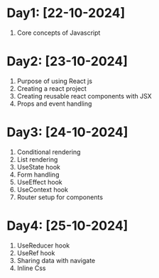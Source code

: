 # Day1: [22-10-2024]

1. Core concepts of Javascript


# Day2: [23-10-2024]

1. Purpose of using React js
2. Creating a react project
3. Creating reusable react components with JSX
4. Props and event handling


# Day3: [24-10-2024]

1. Conditional rendering
2. List rendering
3. UseState hook
4. Form handling
5. UseEffect hook
6. UseContext hook
7. Router setup for components

# Day4: [25-10-2024]

1. UseReducer hook
2. UseRef hook
3. Sharing data with navigate
4. Inline Css
